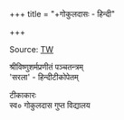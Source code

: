 +++
title = "+गोकुलदासः - हिन्दी"

+++

Source: [TW](https://archive.org/details/HzBf_panchatantram-of-vishnu-sharma-with-hindi-tika-by-gokuldas-gupta-chaukhambha-vidya-bhavan-varan/page/n17/mode/1up)


श्रीविष्णुशर्मप्रणीतं पञ्चतन्त्रम्   
'सरला' - हिन्दीटीकोपेतम् 

टीकाकारः  
स्व० गोकुलदास गुप्त विद्यालय 

